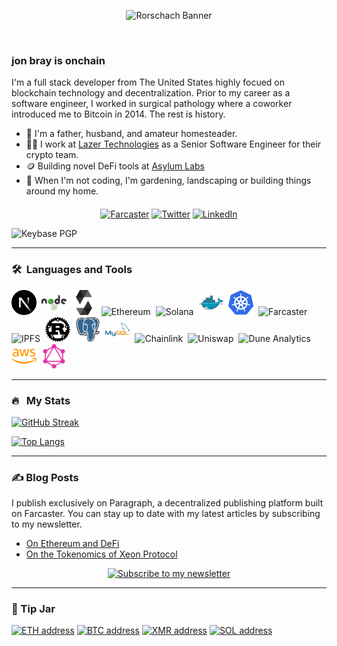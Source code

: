<p align="center"><img src="assets/rorschach-banner.png" width="600" alt="Rorschach Banner"></p>

<p align="center"><img src="https://komarev.com/ghpvc/?username=heyjonbray&style=flat-square&color=blue" alt=""> &nbsp; &nbsp; <img src="https://img.shields.io/github/stars/heyJonBray
" alt=""></p>
<p align="center"></p>

### jon bray is onchain

I'm a full stack developer from The United States highly focued on blockchain technology and decentralization. Prior to my career as a software engineer, I worked in surgical pathology where a coworker introduced me to Bitcoin in 2014. The rest is history.

- 🏡 I'm a father, husband, and amateur homesteader.
- 🧑‍💻 I work at [Lazer Technologies](https://www.lazertechnologies.com/) as a Senior Software Engineer for their crypto team.
- 🪙 Building novel DeFi tools at [Asylum Labs](https://github.com/asylum-labs)
- 🌱 When I'm not coding, I'm gardening, landscaping or building things around my home.

<p align="center" style="margin-top: 20px;">
<a href="https://warpcast.com/jonbray.eth"><img src="https://img.shields.io/badge/@jonbray.eth-FFFFFF.svg?logo=farcaster" alt="Farcaster"></a>
<a href="https://twitter.com/heyjonbray"><img src="https://img.shields.io/twitter/follow/heyjonbray" alt="Twitter"></a>
<a href="https://www.linkedin.com/in/heyjonbray"><img src="https://img.shields.io/badge/-LinkedIn-blue?style=flat&logo=linkedin" alt="LinkedIn"></a>
</p>

![Keybase PGP](https://img.shields.io/keybase/pgp/heyjonbray?style=blue)

---

### 🛠 &nbsp;Languages and Tools

<p>
<img src="https://github.com/devicons/devicon/blob/master/icons/nextjs/nextjs-original.svg" title="Next.js" alt="Next.js" width="40" height="40"/>&nbsp;
<img src="https://github.com/devicons/devicon/blob/master/icons/nodejs/nodejs-original-wordmark.svg" title="NodeJS" alt="NodeJS" width="40" height="40"/>&nbsp;
<img src="https://github.com/devicons/devicon/blob/master/icons/solidity/solidity-original.svg" title="Solidity" alt="Solidity" width="40" height="40"/>&nbsp;
<img src="https://github.com/devicons/devicon/blob/master/icons/ethereum/ethereum-original.svg" title="Ethereum" alt="Ethereum" width="40" height="40"/>&nbsp;
<img src="https://github.com/devicons/devicon/blob/master/icons/solana/solana-original.svg" title="Solana" alt="Solana" width="40" height="40"/>&nbsp;
<img src="https://github.com/devicons/devicon/blob/master/icons/docker/docker-original.svg" title="Docker" alt="Docker" width="40" height="40"/>&nbsp;
<img src="https://github.com/devicons/devicon/blob/master/icons/kubernetes/kubernetes-plain.svg" title="Kubernetes" alt="Kubernetes" width="40" height="40"/>&nbsp;
<img src="https://raw.githubusercontent.com/devicons/devicon/master/icons/farcaster/farcaster-original.svg" title="Farcaster" alt="Farcaster" width="40" height="40"/>&nbsp;
<img src="https://github.com/devicons/devicon/blob/master/icons/ipfs/ipfs-original.svg" title="IPFS" alt="IPFS" width="40" height="40"/>&nbsp;
<img src="https://github.com/devicons/devicon/blob/master/icons/rust/rust-plain.svg" title="Rust" alt="Rust" width="40" height="40"/>&nbsp;
<img src="https://github.com/devicons/devicon/blob/master/icons/postgresql/postgresql-original.svg" title="PostgreSQL" alt="PostgreSQL" width="40" height="40"/>&nbsp;
<img src="https://github.com/devicons/devicon/blob/master/icons/mysql/mysql-original-wordmark.svg" title="MySQL" alt="MySQL" width="40" height="40"/>&nbsp;
<img src="https://raw.githubusercontent.com/devicons/devicon/master/icons/chainlink/chainlink-original.svg" title="Chainlink" alt="Chainlink" width="40" height="40"/>&nbsp;
<img src="https://raw.githubusercontent.com/devicons/devicon/master/icons/uniswap/uniswap-original.svg" title="Uniswap" alt="Uniswap" width="40" height="40"/>&nbsp;
<img src="https://raw.githubusercontent.com/devicons/devicon/master/icons/dune/dune-original.svg" title="Dune Analytics" alt="Dune Analytics" width="40" height="40"/>&nbsp;
<img src="https://github.com/devicons/devicon/blob/master/icons/amazonwebservices/amazonwebservices-plain-wordmark.svg" title="AWS" alt="AWS" width="40" height="40"/>&nbsp;
<img src="https://github.com/devicons/devicon/blob/master/icons/graphql/graphql-plain.svg" title="GraphQL" alt="GraphQL" width="40" height="40"/>&nbsp;
</p>

---

### 🔥 &nbsp; My Stats

[![GitHub Streak](https://github-readme-streak-stats.herokuapp.com?user=heyJonBray&theme=dark&date_format=j%20M%5B%20Y%5D&exclude_days=Sun%2CSat)](https://git.io/streak-stats)

[![Top Langs](https://github-readme-stats.vercel.app/api/top-langs/?username=heyJonBray&layout=compact&theme=vision-friendly-dark)](https://github.com/anuraghazra/github-readme-stats)

---

### ✍️ Blog Posts

I publish exclusively on Paragraph, a decentralized publishing platform built on Farcaster. You can stay up to date with my latest articles by subscribing to my newsletter.

- [On Ethereum and DeFi](https://paragraph.xyz/@jonbray/eth-defi)
- [On the Tokenomics of Xeon Protocol](https://paragraph.xyz/@jonbray/xeon-tokenomics)

<p align="center">
<a href="https://paragraph.xyz/@jonbray/subscribe"><img src="https://img.shields.io/badge/Subscribe_to_my_newsletter-855DCD?style=for-the-badge&logo=farcaster&logoColor=white" alt="Subscribe to my newsletter"></a>
</p>

---

### 🫙 Tip Jar

<p align="left">
<a href="https://rainbow.me/0x3b138FC7eC06B2A44565994CfDe5134A75915995"><img src="https://img.shields.io/badge/ETH-0x7e2F9dd040cF7B41a1AF9e4A24A0EDB04093dDa1-3C3C3D.svg?logo=ethereum" alt="ETH address"></a>
<a href="https://blockchair.com/bitcoin/address/bc1qtaqfrcgln2tpkvlws8gdcwvu5g5cg0wkszg2ru"><img src="https://img.shields.io/badge/BTC-bc1qtaqfrcgln2tpkvlws8gdcwvu5g5cg0wkszg2ru-F7931A.svg?logo=bitcoin" alt="BTC address"></a>
<a href="https://monerohash.com/explorer/search?value=84WTHL1Uj94EaE4exvrcbBNgS9xj1kSDP4ThK5kr2ScvEDnGK2EiPLVAo8UhofZD2YiqnoQDd5YwVcGWJLUpLPQE4hw2g2X"><img src="https://img.shields.io/badge/XMR-84WTHL1Uj94EaE4exvrcbBNgS9xj1kSDP4ThK5kr2ScvEDnGK2EiPLVAo8UhofZD2YiqnoQDd5YwVcGWJLUpLPQE4hw2g2X-FF6600.svg?logo=monero" alt="XMR address"></a>
<a href="https://www.dial.to/?action=solana-action:https://action.solscan.io/api/donate?receiver=CTxPz8M78gbcGTVW4toMACjahvoPYfnSGURhmfj1A1HR"><img src="https://img.shields.io/badge/SOL-CTxPz8M78gbcGTVW4toMACjahvoPYfnSGURhmfj1A1HR-9945FF.svg?logo=solana" alt="SOL address"></a>
</p>
